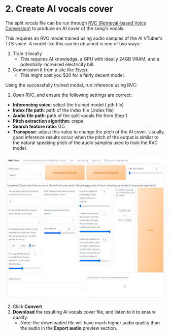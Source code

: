 # 2. Create AI vocals cover

The split vocals file can be run through [RVC (Retrieval-based Voice Conversion)](https://github.com/RVC-Project/Retrieval-based-Voice-Conversion-WebUI/blob/main/docs/en/README.en.md) to produce an AI cover of the song's vocals.

This requires an RVC model trained using audio samples of the AI VTuber's TTS voice. A model like this can be obtained in one of two ways:

1. Train it locally
   - This requires AI knowledge, a GPU with ideally 24GB VRAM, and a potentially increased electricity bill.
2. Commission it from a site like [Fiverr](https://www.fiverr.com/search/gigs?query=RVC)
   - This might cost you $20 for a fairly decent model.

Using the successfully trained model, run inference using RVC:

1. Open RVC, and ensure the following settings are correct:

- **Inferencing voice**: select the trained model (.pth file)
- **Index file path**: path of the index file (.index file)
- **Audio file path**: path of the split vocals file from Step 1
- **Pitch extraction algorithm**: crepe
- **Search feature ratio**: 0.5
- **Transpose**: adjust this value to change the pitch of the AI cover. Usually, good inference results occur when the pitch of the output is similar to the natural speaking pitch of the audio samples used to train the RVC model.

<img src="rvc.png" alt="rvc" height="450px" />

2. Click **Convert**
3. **Download** the resulting AI vocals cover file, and listen to it to ensure quality.
   - Note: the downloaded file will have much higher audio quality than the audio in the **Export audio** preview section.

